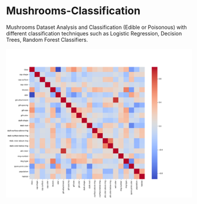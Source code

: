 # Mushrooms-Classification
Mushrooms Dataset Analysis and Classification (Edible or Poisonous) with different classification techniques such as Logistic Regression, Decision Trees, Random Forest Classifiers.
<br> <br>
![alt text](https://github.com/srijannnd/Mushrooms-Classification/blob/master/mushrooms%20dataset%20heatmap.png)
